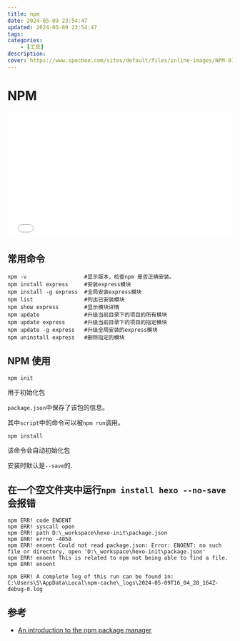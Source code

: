```yaml
---
title: npm
date: 2024-05-09 23:54:47
updated: 2024-05-09 23:54:47
tags:
categories:
    - [工具]
description:
cover: https://www.specbee.com/sites/default/files/inline-images/NPM-01_0.jpg
---
```


# NPM

<iframe style="width: 100%; aspect-ratio: 16/9;" src="//player.bilibili.com/player.html?bvid=BV1Nx4118788&poster=1&autoplay=0" frameborder="no" scrolling="no"></iframe>


## 常用命令

```shell
npm -v                  #显示版本，检查npm 是否正确安装。
npm install express     #安装express模块
npm install -g express  #全局安装express模块
npm list                #列出已安装模块
npm show express        #显示模块详情
npm update              #升级当前目录下的项目的所有模块
npm update express      #升级当前目录下的项目的指定模块
npm update -g express   #升级全局安装的express模块
npm uninstall express   #删除指定的模块
```

## NPM 使用

```shell
npm init
```

用于初始化包

`package.json`中保存了该包的信息。

其中`script`中的命令可以被`npm run`调用。

```shell
npm install
```

该命令会自动初始化包

安装时默认是`--save`的.

## 在一个空文件夹中运行`npm install hexo --no-save`会报错

```
npm ERR! code ENOENT
npm ERR! syscall open
npm ERR! path D:\_workspace\hexo-init\package.json
npm ERR! errno -4058
npm ERR! enoent Could not read package.json: Error: ENOENT: no such file or directory, open 'D:\_workspace\hexo-init\package.json'
npm ERR! enoent This is related to npm not being able to find a file.
npm ERR! enoent

npm ERR! A complete log of this run can be found in: C:\Users\S\AppData\Local\npm-cache\_logs\2024-05-09T16_04_28_164Z-debug-0.log
```

## 参考

- [An introduction to the npm package manager](https://nodejs.org/en/learn/getting-started/an-introduction-to-the-npm-package-manager)
